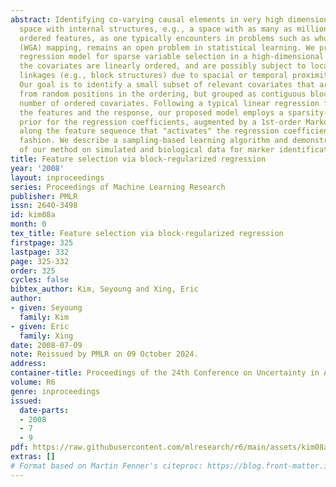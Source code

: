 ```yaml
---
abstract: Identifying co-varying causal elements in very high dimensional feature
  space with internal structures, e.g., a space with as many as millions of linearly
  ordered features, as one typically encounters in problems such as whole genome association
  (WGA) mapping, remains an open problem in statistical learning. We propose a block-regularized
  regression model for sparse variable selection in a high-dimensional space where
  the covariates are linearly ordered, and are possibly subject to local statistical
  linkages (e.g., block structures) due to spacial or temporal proximity of the features.
  Our goal is to identify a small subset of relevant covariates that are not merely
  from random positions in the ordering, but grouped as contiguous blocks from large
  number of ordered covariates. Following a typical linear regression framework between
  the features and the response, our proposed model employs a sparsity-enforcing Laplacian
  prior for the regression coefficients, augmented by a 1st-order Markovian process
  along the feature sequence that "activates" the regression coefficients in a coupled
  fashion. We describe a sampling-based learning algorithm and demonstrate the performance
  of our method on simulated and biological data for marker identification under WGA.
title: Feature selection via block-regularized regression
year: '2008'
layout: inproceedings
series: Proceedings of Machine Learning Research
publisher: PMLR
issn: 2640-3498
id: kim08a
month: 0
tex_title: Feature selection via block-regularized regression
firstpage: 325
lastpage: 332
page: 325-332
order: 325
cycles: false
bibtex_author: Kim, Seyoung and Xing, Eric
author:
- given: Seyoung
  family: Kim
- given: Eric
  family: Xing
date: 2008-07-09
note: Reissued by PMLR on 09 October 2024.
address:
container-title: Proceedings of the 24th Conference on Uncertainty in Artificial Intelligence
volume: R6
genre: inproceedings
issued:
  date-parts:
  - 2008
  - 7
  - 9
pdf: https://raw.githubusercontent.com/mlresearch/r6/main/assets/kim08a/kim08a.pdf
extras: []
# Format based on Martin Fenner's citeproc: https://blog.front-matter.io/posts/citeproc-yaml-for-bibliographies/
---
```

